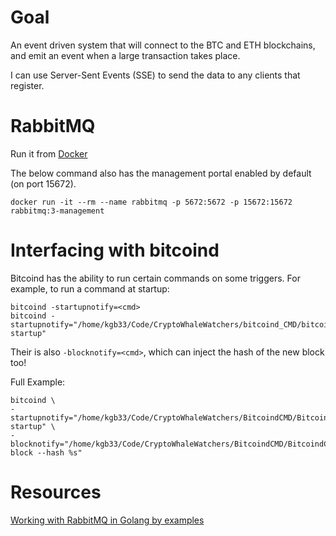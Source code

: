 # Goal

An event driven system that will connect to the BTC and ETH blockchains,
and emit an event when a large transaction takes place.

I can use Server-Sent Events (SSE) to send the data to any clients that register.

# RabbitMQ
Run it from [Docker](https://registry.hub.docker.com/_/rabbitmq/)

The below command also has the management portal enabled by default (on port 15672).
```
docker run -it --rm --name rabbitmq -p 5672:5672 -p 15672:15672 rabbitmq:3-management
```


# Interfacing with bitcoind

Bitcoind has the ability to run certain commands on some triggers.
For example, to run a command at startup:

```
bitcoind -startupnotify=<cmd>
bitcoind -startupnotify="/home/kgb33/Code/CryptoWhaleWatchers/bitcoind_CMD/bitcoindCMD startup"
```

Their is also `-blocknotify=<cmd>`, which can inject the hash of the new block too!


Full Example:
```
bitcoind \
-startupnotify="/home/kgb33/Code/CryptoWhaleWatchers/BitcoindCMD/BitcoindCMD startup" \
-blocknotify="/home/kgb33/Code/CryptoWhaleWatchers/BitcoindCMD/BitcoindCMD block --hash %s"
```

# Resources
[Working with RabbitMQ in Golang by examples](https://dev.to/koddr/working-with-rabbitmq-in-golang-by-examples-2dcn#toc)
